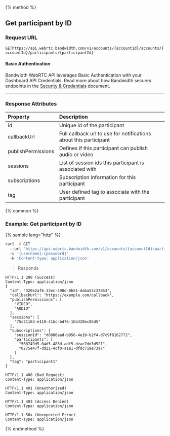 {% method %}

## Get participant by ID


### Request URL
<code class="get">GET</code>`https://api.webrtc.bandwidth.com/v1/accounts/{accountId}/accounts/{accountId}/participants/{participantId}`

#### Basic Authentication

Bandwidth WebRTC API leverages Basic Authentication with your Dashboard API Credentials. Read more about how Bandwidth secures endpoints in the [Security & Credentials](../../../guides/accountCredentials.md) document.

---


### Response Attributes
| Property                    | Description                                                                                       
|:----------------------------|:--------------------------------------------------------------------------------------------------
| id                          | Unique id of the participant                                                                      
| callbackUrl                 | Full callback url to use for notifications about this participant                                 
| publishPermissions          | Defines if this participant can publish audio or video                                            
| sessions                    | List of session ids this participant is associated with                                           
| subscriptions               | Subscription information for this participant                                                     
| tag                         | User defined tag to associate with the participant                                                



{% common %}

### Example: Get participant by ID

{% sample lang="http" %}
```bash
curl -X GET 
  --url 'https://api.webrtc.bandwidth.com/v1/accounts/{accountId}/participants/{participantId}' 
  -u '{username}:{password}' 
  -H 'Content-type: application/json' 
```

> Responds

```http
HTTP/1.1 200 (Success)
Content-Type: application/json
{
  "id": "320e2af6-13ec-498d-8b51-daba52c37853",
  "callbackUrl": "https://example.com/callback",
  "publishPermissions": [
    "VIDEO",
    "AUDIO"
  ],
  "sessions": [
    "75c21163-e110-41bc-bd76-1bb428ec85d5"
  ],
  "subscriptions": {
    "sessionId": "d8886aad-b956-4e1b-b2f4-d7c9f8162772",
    "participants": [
      "568749d5-04d5-483d-adf5-deac7dd3d521",
      "0275e47f-dd21-4cf0-a1e1-dfdc719e73a7"
    ]
  },
  "tag": "participant1"
}
```

```http
HTTP/1.1 400 (Bad Request)
Content-Type: application/json
```

```http
HTTP/1.1 401 (Unauthorized)
Content-Type: application/json
```

```http
HTTP/1.1 403 (Access Denied)
Content-Type: application/json
```

```http
HTTP/1.1 50x (Unexpected Error)
Content-Type: application/json
```

{% endmethod %}